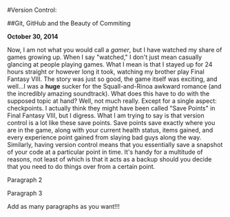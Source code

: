 #Version Control:

##Git, GitHub and the Beauty of Commiting

**October 30, 2014**

Now, I am not what you would call a *gamer*, but I have watched my share of games growing up. When I say "watched," I don't just mean casually glancing at people playing games. What I mean is that I stayed up for 24 hours straight or however long it took, watching my brother play Final Fantasy VIII. The story was just so good, the game itself was exciting, and well...I was a **huge** sucker for the Squall-and-Rinoa awkward romance (and the incredibly amazing soundtrack). What does this have to do with the supposed topic at hand? Well, not much really. Except for a single aspect: checkpoints. I actually think they might have been called "Save Points" in Final Fantasy VIII, but I digress. What I am trying to say is that version control is a lot like these save points. Save points save exactly where you are in the game, along with your current health status, items gained, and every experience point gained from slaying bad guys along the way. Similarly, having version control means that you essentially save a snapshot of your code at a particular point in time. It's handy for a multitude of reasons, not least of which is that it acts as a backup should you decide that you need to do things over from a certain point.

Paragraph 2

Paragraph 3

Add as many paragraphs as you want!!!